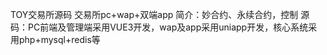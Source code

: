 
TOY交易所源码
交易所pc+wap+双端app
简介：妙合约、永续合约，控制
源码：PC前端及管理端采用VUE3开发，wap及app采用uniapp开发，核心系统采用php+mysql+redis等